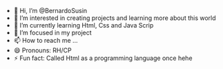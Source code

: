 - 👋 Hi, I’m @BernardoSusin
- 👀 I’m interested in creating projects and learning more about this world
- 🌱 I’m currently learning Html, Css and Java Scrip
- 💞️ I’m focused in my project
- 📫 How to reach me ...
- 😄 Pronouns: RH/CP
- ⚡ Fun fact: Called Html as a programming language once hehe

<!---
BernardoSusin/BernardoSusin is a ✨ special ✨ repository because its `README.md` (this file) appears on your GitHub profile.
You can click the Preview link to take a look at your changes.
--->
